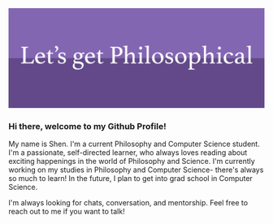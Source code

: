![Let's get Philosophical](./intro-banner.png)

### Hi there, welcome to my Github Profile!

<!--
**ShenZhouHong/ShenZhouHong** is a ✨ _special_ ✨ repository because its `README.md` (this file) appears on your GitHub profile.

Here are some ideas to get you started:

- 🔭 I’m currently working on ...
- 🌱 I’m currently learning ...
- 👯 I’m looking to collaborate on ...
- 🤔 I’m looking for help with ...
- 💬 Ask me about ...
- 📫 How to reach me: ...
- 😄 Pronouns: ...
- ⚡ Fun fact: ...
-->

My name is Shen. I'm a current Philosophy and Computer Science student. I'm a passionate, self-directed learner, who always loves reading about exciting happenings in the world of Philosophy and Science. I'm currently working on my studies in Philosophy and Computer Science- there's always so much to learn! In the future, I plan to get into grad school in Computer Science.

I'm always looking for chats, conversation, and mentorship. Feel free to reach out to me if you want to talk!
